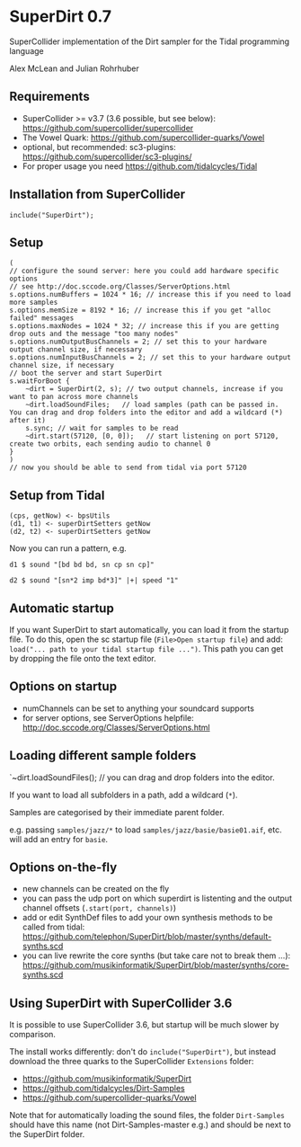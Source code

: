 # SuperDirt 0.7
SuperCollider implementation of the Dirt sampler for the Tidal programming language

Alex McLean and Julian Rohrhuber

## Requirements

* SuperCollider >= v3.7 (3.6 possible, but see below): https://github.com/supercollider/supercollider
* The Vowel Quark: https://github.com/supercollider-quarks/Vowel
* optional, but recommended: sc3-plugins: https://github.com/supercollider/sc3-plugins/
* For proper usage you need https://github.com/tidalcycles/Tidal

## Installation from SuperCollider
```
include("SuperDirt");
```

## Setup
```
(
// configure the sound server: here you could add hardware specific options
// see http://doc.sccode.org/Classes/ServerOptions.html
s.options.numBuffers = 1024 * 16; // increase this if you need to load more samples
s.options.memSize = 8192 * 16; // increase this if you get "alloc failed" messages
s.options.maxNodes = 1024 * 32; // increase this if you are getting drop outs and the message "too many nodes"
s.options.numOutputBusChannels = 2; // set this to your hardware output channel size, if necessary
s.options.numInputBusChannels = 2; // set this to your hardware output channel size, if necessary
// boot the server and start SuperDirt
s.waitForBoot {
	~dirt = SuperDirt(2, s); // two output channels, increase if you want to pan across more channels
	~dirt.loadSoundFiles;   // load samples (path can be passed in. You can drag and drop folders into the editor and add a wildcard (*) after it)
	s.sync; // wait for samples to be read
	~dirt.start(57120, [0, 0]);   // start listening on port 57120, create two orbits, each sending audio to channel 0
}
)
// now you should be able to send from tidal via port 57120
```

## Setup from Tidal
```
(cps, getNow) <- bpsUtils
(d1, t1) <- superDirtSetters getNow
(d2, t2) <- superDirtSetters getNow
```
Now you can run a pattern, e.g.
```
d1 $ sound "[bd bd bd, sn cp sn cp]"

d2 $ sound "[sn*2 imp bd*3]" |+| speed "1"
```


## Automatic startup
If you want SuperDirt to start automatically, you can load it from the startup file. To do this, open the sc startup file (```File>Open startup file```) and add: ```load("... path to your tidal startup file ...")```. This path you can get by dropping the file onto the text editor.


## Options on startup
- numChannels can be set to anything your soundcard supports
- for server options, see ServerOptions helpfile: http://doc.sccode.org/Classes/ServerOptions.html

## Loading different sample folders
`~dirt.loadSoundFiles(<put your path here>); // you can drag and drop folders into the editor.

If you want to load all subfolders in a path, add a wildcard (`*`).

Samples are categorised by their immediate parent folder.

e.g. passing `samples/jazz/*` to load `samples/jazz/basie/basie01.aif`, etc. will add an entry for `basie`.


## Options on-the-fly
- new channels can be created on the fly
- you can pass the udp port on which superdirt is listenting and the output channel offsets (```.start(port, channels)```)
- add or edit SynthDef files to add your own synthesis methods to be called from tidal: https://github.com/telephon/SuperDirt/blob/master/synths/default-synths.scd
- you can live rewrite the core synths (but take care not to break them ...): https://github.com/musikinformatik/SuperDirt/blob/master/synths/core-synths.scd


## Using SuperDirt with SuperCollider 3.6
It is possible to use SuperCollider 3.6, but startup will be much slower by comparison.

The install works differently: don't do `include("SuperDirt")`, but instead download the three quarks to the SuperCollider `Extensions` folder:
- https://github.com/musikinformatik/SuperDirt
- https://github.com/tidalcycles/Dirt-Samples
- https://github.com/supercollider-quarks/Vowel

Note that for automatically loading the sound files, the folder `Dirt-Samples` should have this name (not Dirt-Samples-master e.g.) and should be next to the SuperDirt folder.
